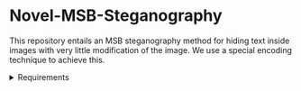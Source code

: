 # Novel-MSB-Steganography
This repository entails an MSB steganography method for hiding text inside images with very little modification of the image. We use a special encoding technique to achieve this.

<details>
<summary>Requirements</summary>

This code uses Python 3.x.

The code operates on conent stored in your google drive. If you need you could simply change the paths in the appropriate ares of code and run it locally. If you want to run it as is, please make a folder in your google drive named stego and cover, out, secret as sub-directories. The cover image is to be placed in cover sub-directory.
 
</details>
